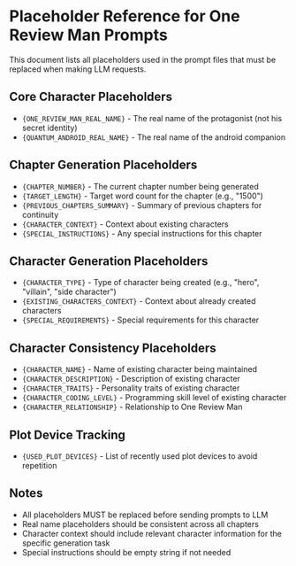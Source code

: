 # Placeholder Reference for One Review Man Prompts

This document lists all placeholders used in the prompt files that must be replaced when making LLM requests.

## Core Character Placeholders
- `{ONE_REVIEW_MAN_REAL_NAME}` - The real name of the protagonist (not his secret identity)
- `{QUANTUM_ANDROID_REAL_NAME}` - The real name of the android companion

## Chapter Generation Placeholders
- `{CHAPTER_NUMBER}` - The current chapter number being generated
- `{TARGET_LENGTH}` - Target word count for the chapter (e.g., "1500")
- `{PREVIOUS_CHAPTERS_SUMMARY}` - Summary of previous chapters for continuity
- `{CHARACTER_CONTEXT}` - Context about existing characters
- `{SPECIAL_INSTRUCTIONS}` - Any special instructions for this chapter

## Character Generation Placeholders
- `{CHARACTER_TYPE}` - Type of character being created (e.g., "hero", "villain", "side character")
- `{EXISTING_CHARACTERS_CONTEXT}` - Context about already created characters
- `{SPECIAL_REQUIREMENTS}` - Special requirements for this character

## Character Consistency Placeholders
- `{CHARACTER_NAME}` - Name of existing character being maintained
- `{CHARACTER_DESCRIPTION}` - Description of existing character
- `{CHARACTER_TRAITS}` - Personality traits of existing character
- `{CHARACTER_CODING_LEVEL}` - Programming skill level of existing character
- `{CHARACTER_RELATIONSHIP}` - Relationship to One Review Man

## Plot Device Tracking
- `{USED_PLOT_DEVICES}` - List of recently used plot devices to avoid repetition

## Notes
- All placeholders MUST be replaced before sending prompts to LLM
- Real name placeholders should be consistent across all chapters
- Character context should include relevant character information for the specific generation task
- Special instructions should be empty string if not needed 
